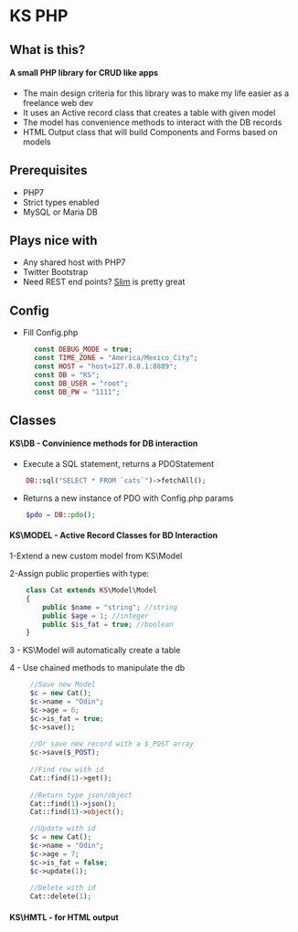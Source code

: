 # KS PHP

## What is this?

#### A small PHP library for CRUD like apps
- The main design criteria for this library was to make my life easier as a freelance web dev
- It uses an Active record class that creates a table with given model
- The model has convenience methods to interact with the DB records
- HTML Output class that will build Components and Forms based on models

## Prerequisites 

- PHP7
- Strict types enabled
- MySQL or Maria DB

## Plays nice with

- Any shared host with PHP7
- Twitter Bootstrap
- Need REST end points? [Slim](https://www.slimframework.com/) is pretty great

## Config

- Fill Config.php
```php
      const DEBUG_MODE = true;
      const TIME_ZONE = "America/Mexico_City";
      const HOST = "host=127.0.0.1:8889";
      const DB = "KS";
      const DB_USER = "root";
      const DB_PW = "1111";
```

## Classes 

#### KS\DB - Convinience methods for DB interaction 

- Execute a SQL statement, returns a PDOStatement 

```php
    DB::sql("SELECT * FROM `cats`")->fetchAll();
```  
- Returns a new instance of PDO with Config.php params

```php
    $pdo = DB::pdo(); 
``` 

#### KS\MODEL - Active Record Classes for BD Interaction

1-Extend a new custom model from KS\Model 

2-Assign public properties with type:

```php
    class Cat extends KS\Model\Model
    {
        public $name = "string"; //string
        public $age = 1; //integer
        public $is_fat = true; //boolean
    }
```  
    
3 - KS\Model will automatically create a table

4 - Use chained methods to manipulate the db
```php
     //Save new Model
     $c = new Cat();
     $c->name = "Odin";
     $c->age = 6;
     $c->is_fat = true;
     $c->save();
     
     //Or save new record with a $_POST array
     $c->save($_POST);
     
     //Find row with id 
     Cat::find(1)->get(); 
     
     //Return type json/object
     Cat::find(1)->json();
     Cat::find(1)->object();

     //Update with id 
     $c = new Cat();
     $c->name = "Odin";
     $c->age = 7;
     $c->is_fat = false;
     $c->update(1);
     
     //Delete with id
     Cat::delete(1);
```
     
#### KS\HMTL - for HTML output
     
